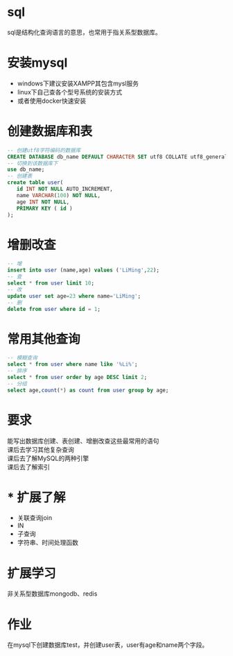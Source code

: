 # sql
sql是结构化查询语言的意思，也常用于指关系型数据库。
# 安装mysql
- windows下建议安装XAMPP其包含mysl服务
- linux下自己查各个型号系统的安装方式
- 或者使用docker快速安装
# 创建数据库和表
```sql
-- 创建utf8字符编码的数据库
CREATE DATABASE db_name DEFAULT CHARACTER SET utf8 COLLATE utf8_general_ci;
-- 切换到该数据库下
use db_name;
-- 创建表
create table user(
   id INT NOT NULL AUTO_INCREMENT,
   name VARCHAR(100) NOT NULL,
   age INT NOT NULL,
   PRIMARY KEY ( id )
);
```
# 增删改查
```sql
-- 增
insert into user (name,age) values ('LiMing',22);
-- 查
select * from user limit 10; 
-- 改
update user set age=23 where name='LiMing';
-- 删
delete from user where id = 1;
```
# 常用其他查询
```sql
-- 模糊查询
select * from user where name like '%Li%';
-- 排序
select * from user order by age DESC limit 2;
-- 分组  
select age,count(*) as count from user group by age;
```
# 要求
能写出数据库创建、表创建、增删改查这些最常用的语句  
课后去学习其他复杂查询  
课后去了解MySQL的两种引擎  
课后去了解索引
# * 扩展了解
- 关联查询join
- IN
- 子查询
- 字符串、时间处理函数
# 扩展学习
非关系型数据库mongodb、redis
# 作业
在mysql下创建数据库test，并创建user表，user有age和name两个字段。